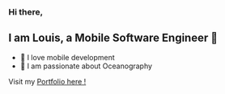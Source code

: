 ### Hi there, 
## I am Louis, a Mobile Software Engineer 👋
- 📱 I love mobile development
- 🐠 I am passionate about Oceanography

Visit my [Portfolio here !](https://louisplace.com)
